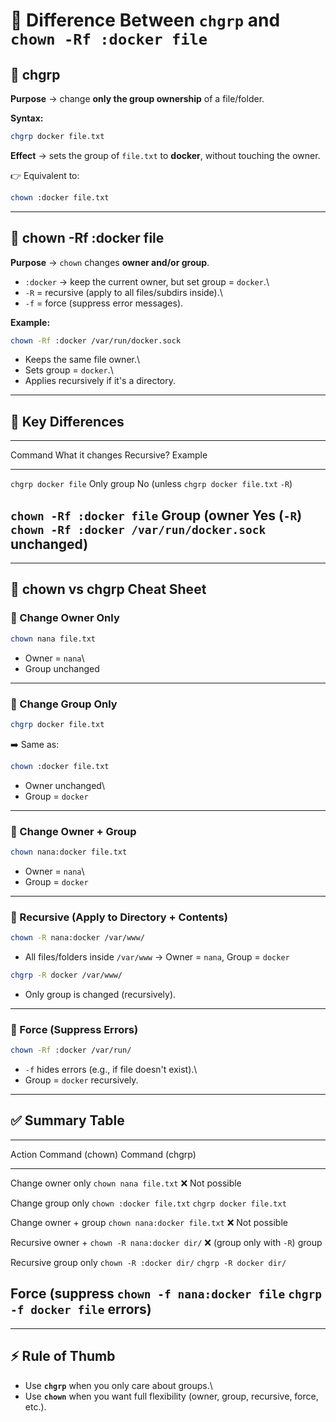 # 📝 Difference Between `chgrp` and `chown -Rf :docker file`

## 🔹 chgrp

**Purpose** → change **only the group ownership** of a file/folder.

**Syntax:**

``` bash
chgrp docker file.txt
```

**Effect** → sets the group of `file.txt` to **docker**, without
touching the owner.

👉 Equivalent to:

``` bash
chown :docker file.txt
```

------------------------------------------------------------------------

## 🔹 chown -Rf :docker file

**Purpose** → `chown` changes **owner and/or group**.

-   `:docker` → keep the current owner, but set group = `docker`.\
-   `-R` = recursive (apply to all files/subdirs inside).\
-   `-f` = force (suppress error messages).

**Example:**

``` bash
chown -Rf :docker /var/run/docker.sock
```

-   Keeps the same file owner.\
-   Sets group = `docker`.\
-   Applies recursively if it's a directory.

------------------------------------------------------------------------

## 🔹 Key Differences

  ----------------------------------------------------------------------------------------------------
  Command                    What it changes   Recursive?   Example
  -------------------------- ----------------- ------------ ------------------------------------------
  `chgrp docker file`        Only group        No (unless   `chgrp docker file.txt`
                                               `-R`)        

  `chown -Rf :docker file`   Group (owner      Yes (`-R`)   `chown -Rf :docker /var/run/docker.sock`
                             unchanged)                     
  ----------------------------------------------------------------------------------------------------

------------------------------------------------------------------------

## 📝 chown vs chgrp Cheat Sheet

### 🔹 Change Owner Only

``` bash
chown nana file.txt
```

-   Owner = `nana`\
-   Group unchanged

------------------------------------------------------------------------

### 🔹 Change Group Only

``` bash
chgrp docker file.txt
```

➡️ Same as:

``` bash
chown :docker file.txt
```

-   Owner unchanged\
-   Group = `docker`

------------------------------------------------------------------------

### 🔹 Change Owner + Group

``` bash
chown nana:docker file.txt
```

-   Owner = `nana`\
-   Group = `docker`

------------------------------------------------------------------------

### 🔹 Recursive (Apply to Directory + Contents)

``` bash
chown -R nana:docker /var/www/
```

-   All files/folders inside `/var/www` → Owner = `nana`, Group =
    `docker`

``` bash
chgrp -R docker /var/www/
```

-   Only group is changed (recursively).

------------------------------------------------------------------------

### 🔹 Force (Suppress Errors)

``` bash
chown -Rf :docker /var/run/
```

-   `-f` hides errors (e.g., if file doesn't exist).\
-   Group = `docker` recursively.

------------------------------------------------------------------------

## ✅ Summary Table

  ------------------------------------------------------------------------------
  Action                Command (chown)                Command (chgrp)
  --------------------- ------------------------------ -------------------------
  Change owner only     `chown nana file.txt`          ❌ Not possible

  Change group only     `chown :docker file.txt`       `chgrp docker file.txt`

  Change owner + group  `chown nana:docker file.txt`   ❌ Not possible

  Recursive owner +     `chown -R nana:docker dir/`    ❌ (group only with `-R`)
  group                                                

  Recursive group only  `chown -R :docker dir/`        `chgrp -R docker dir/`

  Force (suppress       `chown -f nana:docker file`    `chgrp -f docker file`
  errors)                                              
  ------------------------------------------------------------------------------

------------------------------------------------------------------------

## ⚡ Rule of Thumb

-   Use **`chgrp`** when you only care about groups.\
-   Use **`chown`** when you want full flexibility (owner, group,
    recursive, force, etc.).
